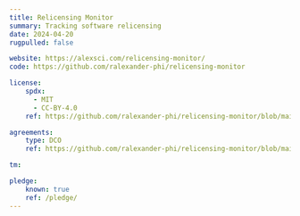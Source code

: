 ```yaml
---
title: Relicensing Monitor
summary: Tracking software relicensing
date: 2024-04-20
rugpulled: false

website: https://alexsci.com/relicensing-monitor/
code: https://github.com/ralexander-phi/relicensing-monitor

license:
    spdx:
      - MIT
      - CC-BY-4.0
    ref: https://github.com/ralexander-phi/relicensing-monitor/blob/main/README.md

agreements:
    type: DCO
    ref: https://github.com/ralexander-phi/relicensing-monitor/blob/main/CONTRIBUTING.md#dco-sign-off

tm:

pledge:
    known: true
    ref: /pledge/
---
```

